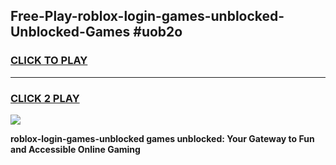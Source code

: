 
## Free-Play-roblox-login-games-unblocked-Unblocked-Games #uob2o
<h3>
<a href="https://news.freeplayer.one?title=roblox-login-games-unblocked&ref=8M">CLICK TO PLAY</a></h3>
<hr>

<h3>
<a href="https://news.freeplayer.one?title=roblox-login-games-unblocked&ref=8M">CLICK 2 PLAY</a>
  
</h3>

<a href="https://news.freeplayer.one?title=roblox-login-games-unblocked&ref=8M"><img src="https://clearcache.store/games.png"></a>


**roblox-login-games-unblocked games unblocked: Your Gateway to Fun and Accessible Online Gaming**
